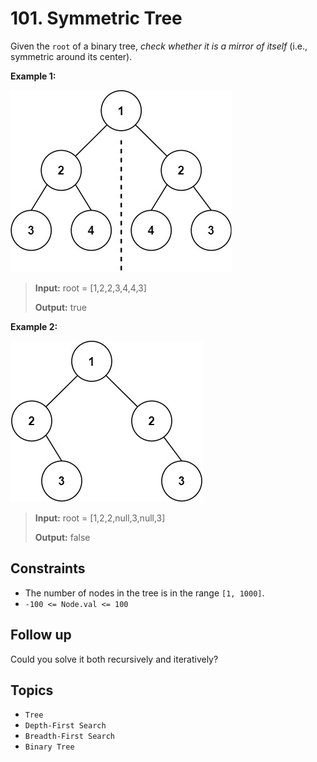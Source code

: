 # 101. Symmetric Tree

Given the `root` of a binary tree, _check whether it is a mirror of itself_ (i.e., symmetric around its center).

**Example 1:**

![symtree1.jpg](img/101_symmetric_tree_symtree1.jpg)

> **Input:** root = \[1,2,2,3,4,4,3\]
>
> **Output:** true

**Example 2:**

![symtree2.jpg](img/101_symmetric_tree_symtree2.jpg)

> **Input:** root = \[1,2,2,null,3,null,3\]
>
> **Output:** false

## Constraints

* The number of nodes in the tree is in the range `[1, 1000]`.
* `-100 <= Node.val <= 100`

## Follow up

Could you solve it both recursively and iteratively?

## Topics

* `Tree`
* `Depth-First Search`
* `Breadth-First Search`
* `Binary Tree`
